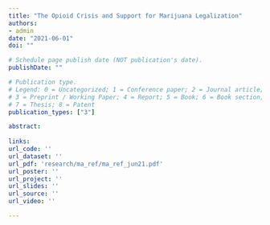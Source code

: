```yaml
---
title: "The Opioid Crisis and Support for Marijuana Legalization"
authors:
- admin
date: "2021-06-01"
doi: ""

# Schedule page publish date (NOT publication's date).
publishDate: ""

# Publication type.
# Legend: 0 = Uncategorized; 1 = Conference paper; 2 = Journal article;
# 3 = Preprint / Working Paper; 4 = Report; 5 = Book; 6 = Book section;
# 7 = Thesis; 8 = Patent
publication_types: ["3"]

abstract: 
  
links:
url_code: ''
url_dataset: ''
url_pdf: 'research/ma_ref/ma_ref_jun21.pdf'
url_poster: ''
url_project: ''
url_slides: ''
url_source: ''
url_video: ''

---
```


